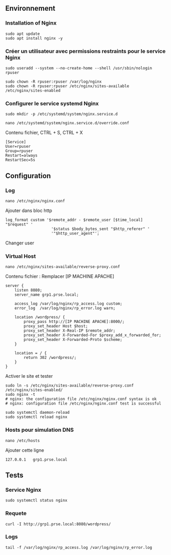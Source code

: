 
## Environnement
### Installation of Nginx
```
sudo apt update
sudo apt install nginx -y
```

### Créer un utilisateur avec permissions restraints pour le service Nginx
```
sudo useradd --system --no-create-home --shell /usr/sbin/nologin rpuser

sudo chown -R rpuser:rpuser /var/log/nginx
sudo chown -R rpuser:rpuser /etc/nginx/sites-available /etc/nginx/sites-enabled
```

### Configurer le service systemd Nginx
```
sudo mkdir -p /etc/systemd/system/nginx.service.d

nano /etc/systemd/system/nginx.service.d/override.conf
```
Contenu fichier, CTRL + S, CTRL + X
```
[Service]
User=rpuser
Group=rpuser
Restart=always
RestartSec=5s
```



## Configuration

### Log
```
nano /etc/nginx/nginx.conf
```
Ajouter dans bloc http
```
log_format custom '$remote_addr - $remote_user [$time_local] "$request" '
                    '$status $body_bytes_sent "$http_referer" '
                    '"$http_user_agent"';
```

Changer user
### Virtual Host

```
nano /etc/nginx/sites-available/reverse-proxy.conf
```
Contenu fichier :
Remplacer [IP MACHINE APACHE]
```
server {
    listen 8080;
    server_name grp1.prse.local;

    access_log /var/log/nginx/rp_access.log custom;
    error_log  /var/log/nginx/rp_error.log warn;

    location /wordpress/ {
        proxy_pass http://[IP MACHINE APACHE]:8000/;
        proxy_set_header Host $host;
        proxy_set_header X-Real-IP $remote_addr;
        proxy_set_header X-Forwarded-For $proxy_add_x_forwarded_for;
        proxy_set_header X-Forwarded-Proto $scheme;
    }

    location = / {
        return 302 /wordpress/;
    }
}
```


Activer le site et tester
```
sudo ln -s /etc/nginx/sites-available/reverse-proxy.conf /etc/nginx/sites-enabled/
sudo nginx -t
# nginx: the configuration file /etc/nginx/nginx.conf syntax is ok
# nginx: configuration file /etc/nginx/nginx.conf test is successful

sudo systemctl daemon-reload
sudo systemctl reload nginx
```

### Hosts pour simulation DNS
```
nano /etc/hosts
```

Ajouter cette ligne
```
127.0.0.1   grp1.prse.local
```

## Tests

### Service Nginx
```
sudo systemctl status nginx
```
### Requete
```
curl -I http://grp1.prse.local:8080/wordpress/
```
### Logs
```
tail -f /var/log/nginx/rp_access.log /var/log/nginx/rp_error.log
```